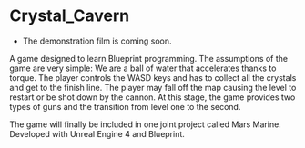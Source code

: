 # Crystal_Cavern

- The demonstration film is coming soon.

A game designed to learn Blueprint programming. The assumptions of the game are very simple:
We are a ball of water that accelerates thanks to torque. The player controls the WASD keys and has to collect all the crystals and get to the finish line.
The player may fall off the map causing the level to restart or be shot down by the cannon. At this stage, the game provides two types of guns and the transition from level one to the second.

The game will finally be included in one joint project called Mars Marine.
Developed with Unreal Engine 4 and Blueprint.
